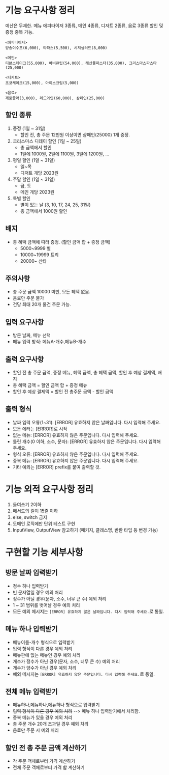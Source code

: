 # 기능 요구사항 정리

예산은 무제한.
메뉴 에피타이저 3종류, 메인 4종류, 디저트 2종류, 음료 3종류
할인 및 증정 중복 가능.

```
<애피타이저>
양송이수프(6,000), 타파스(5,500), 시저샐러드(8,000)

<메인>
티본스테이크(55,000), 바비큐립(54,000), 해산물파스타(35,000), 크리스마스파스타(25,000)

<디저트>
초코케이크(15,000), 아이스크림(5,000)

<음료>
제로콜라(3,000), 레드와인(60,000), 샴페인(25,000)
```

## 할인 종류

1. 증정 (1일 ~ 31일)
    - 할인 전, 총 주문 12만원 이상이면 샴페인(25000) 1개 증정.
2. 크리스마스 디데이 할인 (1일 ~ 25일)
    - 총 금액에서 할인
    - 1일에 1000원, 2일에 1100원, 3일에 1200원, ...
3. 평일 할인 (1일 ~ 31일)
    - 일~목
    - 디저트 개당 2023원
4. 주말 할인 (1일 ~ 31일)
    - 금, 토
    - 메인 개당 2023원
5. 특별 할인
    - 별이 있는 날 (3, 10, 17, 24, 25, 31일)
    - 총 금액에서 1000원 할인

## 배지

- 총 혜택 금액에 따라 증정. (할인 금액 합 + 증정 금액)
    - 5000~9999 별
    - 10000~19999 트리
    - 20000~ 산타

## 주의사항

- 총 주문 금액 10000 미만, 모든 혜택 없음.
- 음료만 주문 불가
- 건당 최대 20개 물건 주문 가능.

## 입력 요구사항

- 방문 날짜, 메뉴 선택
- 메뉴 입력 방식: 메뉴A-개수,메뉴B-개수

## 출력 요구사항

- 할인 전 총 주문 금액, 증정 메뉴, 혜택 금액, 총 혜택 금액, 할인 후 예상 결제액, 배지
- 총 혜택 금액 = 할인 금액 합 + 증정 메뉴
- 할인 후 예상 결제액 = 할인 전 총주문 금액 - 할인 금액

## 출력 형식

- 날짜 입력 오류(1~31): [ERROR] 유효하지 않은 날짜입니다. 다시 입력해 주세요.
- 모든 에러는 [ERROR]로 시작
- 없는 메뉴: [ERROR] 유효하지 않은 주문입니다. 다시 입력해 주세요.
- 틀린 개수(0 이하, 소수, 문자): [ERROR] 유효하지 않은 주문입니다. 다시 입력해 주세요.
- 형식 오류: [ERROR] 유효하지 않은 주문입니다. 다시 입력해 주세요.
- 중복 메뉴: [ERROR] 유효하지 않은 주문입니다. 다시 입력해 주세요.
- 기타 예외는 [ERROR] prefix를 붙여 출력할 것.

# 기능 외적 요구사항 정리

1. 들여쓰기 2이하
2. 메서드의 길이 15줄 이하
3. else, switch 금지
4. 도메인 로직에만 단위 테스트 구현
5. InputView, OutputView 참고하기 (패키지, 클래스명, 반환 타입 등 변경 가능)

# 구현할 기능 세부사항

## 방문 날짜 입력받기

- 정수 하나 입력받기
- 빈 문자열일 경우 예외 처리
- 정수가 아닐 경우(문자, 소수, 너무 큰 수) 예외 처리
- 1 ~ 31 범위를 벗어날 경우 예외 처리
- 모든 예외 메시지는 `[ERROR] 유효하지 않은 날짜입니다. 다시 입력해 주세요.`로 통일.

## 메뉴 하나 입력받기

- 메뉴이름-개수 형식으로 입력받기
- 입력 형식이 다른 경우 예외 처리
- 메뉴판에 없는 메뉴인 경우 예외 처리
- 개수가 정수가 아닌 경우(문자, 소수, 너무 큰 수) 예외 처리
- 개수가 양수가 아닌 경우 예외 처리
- 예외 메시지는 `[ERROR] 유효하지 않은 주문입니다. 다시 입력해 주세요.`로 통일.

## 전체 메뉴 입력받기

- 메뉴하나,메뉴하나,메뉴하나 형식으로 입력받기
- ~~입력 형식이 다른 경우 예외 처리~~ --> 메뉴 하나 입력받기에서 처리함.
- 중복 메뉴가 있을 경우 예외 처리
- 총 주문 개수 20개 초과일 경우 예외 처리
- 음료만 주문 시 예외 처리

## 할인 전 총 주문 금액 계산하기

- 각 주문 객체로부터 가격 계산하기
- 전체 주문 객체로부터 가격 합 계산하기